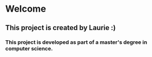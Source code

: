 # Welcome 
## This project is created by Laurie :)  
### This project is developed as part of a master's degree in computer science.
